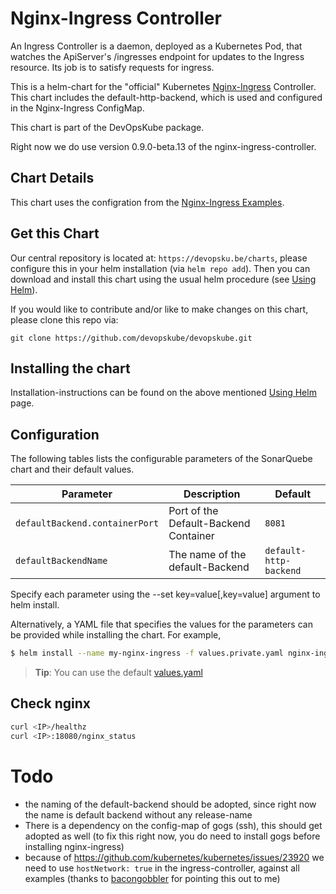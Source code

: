 # Nginx-Ingress Controller

An Ingress Controller is a daemon, deployed as a Kubernetes Pod, that watches the ApiServer's /ingresses endpoint for updates to the Ingress resource. Its job is to satisfy requests for ingress.

This is a helm-chart for the "official" Kubernetes [Nginx-Ingress](https://github.com/kubernetes/ingress) Controller. This chart includes the default-http-backend, which is used and configured in the Nginx-Ingress ConfigMap.

This chart is part of the DevOpsKube package.

Right now we do use version 0.9.0-beta.13 of the nginx-ingress-controller.

## Chart Details

This chart uses the configration from the [Nginx-Ingress Examples](https://github.com/kubernetes/contrib/tree/master/ingress/controllers/nginx/examples).

## Get this Chart

Our central repository is located at: `https://devopsku.be/charts`, please configure this in your helm installation (via `helm repo add`). Then you can download and install this chart using the usual helm procedure (see [Using Helm](https://github.com/kubernetes/helm/blob/master/docs/using_helm.md)).

If you would like to contribute and/or like to make changes on this chart, please clone this repo via:

`git clone https://github.com/devopskube/devopskube.git`

## Installing the chart

Installation-instructions can be found on the above mentioned [Using Helm](https://github.com/kubernetes/helm/blob/master/docs/using_helm.md) page.

## Configuration

The following tables lists the configurable parameters of the SonarQuebe chart and their default values.

|Parameter|Description|Default|
|---------|-----------|-------|
|`defaultBackend.containerPort`|Port of the Default-Backend Container|`8081`|
|`defaultBackendName`|The name of the default-Backend|`default-http-backend`|

Specify each parameter using the --set key=value[,key=value] argument to helm install.

Alternatively, a YAML file that specifies the values for the parameters can be provided while installing the chart. For example,

```bash
$ helm install --name my-nginx-ingress -f values.private.yaml nginx-ingress-x.x.x.tgz
```

> **Tip**: You can use the default [values.yaml](values.yaml)

## Check nginx

```bash
curl <IP>/healthz
curl <IP>:18080/nginx_status
```

# Todo

* the naming of the default-backend should be adopted, since right now the name is default backend without any release-name
* There is a dependency on the config-map of gogs (ssh), this should get adopted as well (to fix this right now, you do need to install gogs before installing nginx-ingress)
* because of https://github.com/kubernetes/kubernetes/issues/23920 we need to use `hostNetwork: true` in the ingress-controller, against all examples (thanks to [bacongobbler](http://blog.bacongobbler.com/) for pointing this out to me)
